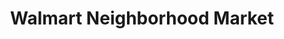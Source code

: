 ---
title: "Walmart Neighborhood Market"
url: /la-palma/walmart-neighborhood-market/
shop: Supermarkt
---